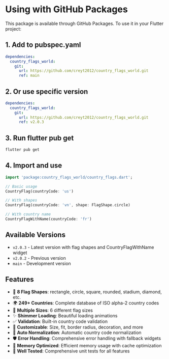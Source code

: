 # Using with GitHub Packages

This package is available through GitHub Packages. To use it in your Flutter project:

## 1. Add to pubspec.yaml

```yaml
dependencies:
  country_flags_world:
    git:
      url: https://github.com/creyt2012/country_flags_world.git
      ref: main
```

## 2. Or use specific version

```yaml
dependencies:
  country_flags_world:
    git:
      url: https://github.com/creyt2012/country_flags_world.git
      ref: v2.0.3
```

## 3. Run flutter pub get

```bash
flutter pub get
```

## 4. Import and use

```dart
import 'package:country_flags_world/country_flags.dart';

// Basic usage
CountryFlag(countryCode: 'us')

// With shapes
CountryFlag(countryCode: 'vn', shape: FlagShape.circle)

// With country name
CountryFlagWithName(countryCode: 'fr')
```

## Available Versions

- `v2.0.3` - Latest version with flag shapes and CountryFlagWithName widget
- `v2.0.2` - Previous version
- `main` - Development version

## Features

- 🚀 **8 Flag Shapes**: rectangle, circle, square, rounded, stadium, diamond, etc.
- 🌍 **249+ Countries**: Complete database of ISO alpha-2 country codes
- 📏 **Multiple Sizes**: 6 different flag sizes
- ✨ **Shimmer Loading**: Beautiful loading animations
- ✅ **Validation**: Built-in country code validation
- 🎨 **Customizable**: Size, fit, border radius, decoration, and more
- 🔄 **Auto Normalization**: Automatic country code normalization
- 🛡️ **Error Handling**: Comprehensive error handling with fallback widgets
- 📱 **Memory Optimized**: Efficient memory usage with cache optimization
- 🧪 **Well Tested**: Comprehensive unit tests for all features
